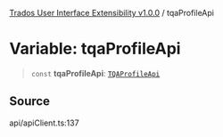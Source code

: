 [Trados User Interface Extensibility v1.0.0](../wiki/globals) / tqaProfileApi

# Variable: tqaProfileApi

> `const` **tqaProfileApi**: [`TQAProfileApi`](../wiki/Class.TQAProfileApi)

## Source

api/apiClient.ts:137
